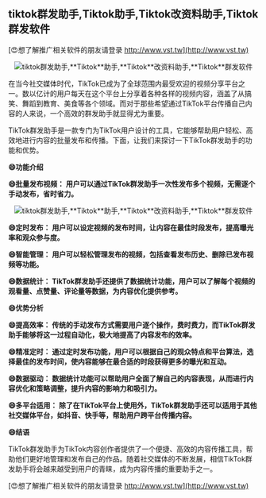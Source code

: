 ## **tiktok群发助手,**Tiktok**助手,**Tiktok**改资料助手,**Tiktok**群发软件**

[😍想了解推广相关软件的朋友请登录 http://www.vst.tw](http://www.vst.tw)

 <center><img src="https://vst.tw/MP4/tuiguang/png/1.png" alt="tiktok群发助手,**Tiktok**助手,**Tiktok**改资料助手,**Tiktok**群发软件"></center>

在当今社交媒体时代，TikTok已成为了全球范围内最受欢迎的视频分享平台之一。数以亿计的用户每天在这个平台上分享着各种各样的视频内容，涵盖了从搞笑、舞蹈到教育、美食等各个领域。而对于那些希望通过TikTok平台传播自己内容的人来说，一个高效的群发助手就显得尤为重要。

TikTok群发助手是一款专门为TikTok用户设计的工具，它能够帮助用户轻松、高效地进行内容的批量发布和传播。下面，让我们来探讨一下TikTok群发助手的功能和优势。

**😄功能介绍**

**😄批量发布视频： 用户可以通过TikTok群发助手一次性发布多个视频，无需逐个手动发布，省时省力。**

 <center><img src="https://vst.tw/MP4/tuiguang/png/0.png" alt="tiktok群发助手,**Tiktok**助手,**Tiktok**改资料助手,**Tiktok**群发软件"></center>

**😄定时发布： 用户可以设定视频的发布时间，让内容在最佳时段发布，提高曝光率和观众参与度。**

**😄智能管理： 用户可以轻松管理发布的视频，包括查看发布历史、删除已发布视频等功能。**

**😄数据统计： TikTok群发助手还提供了数据统计功能，用户可以了解每个视频的观看量、点赞量、评论量等数据，为内容优化提供参考。**

**😄优势分析**

**😄提高效率： 传统的手动发布方式需要用户逐个操作，费时费力，而TikTok群发助手能够将这一过程自动化，极大地提高了内容发布的效率。**

**😄精准定时： 通过定时发布功能，用户可以根据自己的观众特点和平台算法，选择最佳的发布时间，使内容能够在最合适的时段获得更多的曝光和互动。**

**😄数据驱动： 数据统计功能可以帮助用户全面了解自己的内容表现，从而进行内容优化和策略调整，提升内容的影响力和吸引力。**

**😄多平台适用： 除了在TikTok平台上使用外，TikTok群发助手还可以适用于其他社交媒体平台，如抖音、快手等，帮助用户跨平台传播内容。**

**😄结语**

TikTok群发助手为TikTok内容创作者提供了一个便捷、高效的内容传播工具，帮助他们更好地管理和发布自己的作品。随着社交媒体的不断发展，相信TikTok群发助手将会越来越受到用户的青睐，成为内容传播的重要助手之一。

[😍想了解推广相关软件的朋友请登录 http://www.vst.tw](http://www.vst.tw)



